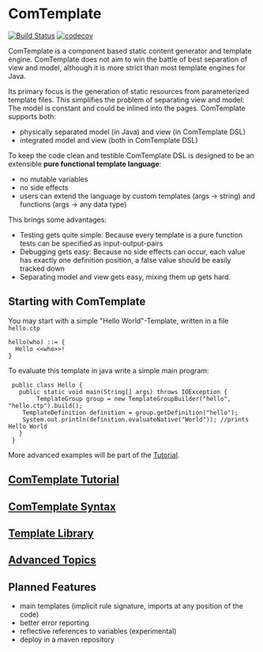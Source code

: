 # ComTemplate

[![Build Status](https://api.travis-ci.org/almondtools/comtemplate.svg)](https://travis-ci.org/almondtools/comtemplate)
[![codecov](https://codecov.io/gh/almondtools/comtemplate/branch/master/graph/badge.svg)](https://codecov.io/gh/almondtools/comtemplate)


ComTemplate is a component based static content generator and template engine. ComTemplate does not aim to win the battle of best separation of view and model, although it is more strict than most template engines for Java.

Its primary focus is the generation of static resources from parameterized template files. This simplifies the problem of separating view and model: The model is constant and could be inlined into the pages. ComTemplate supports both:
- physically separated model (in Java) and view (in ComTemplate DSL)
- integrated model and view (both in ComTemplate DSL)

To keep the code clean and testible ComTemplate DSL is designed to be an extensible **pure functional template language**: 
- no mutable variables
- no side effects
- users can extend the language by custom templates (args -> string) and functions (args -> any data type) 

This brings some advantages: 
- Testing gets quite simple: Because every template is a pure function tests can be specified as input-output-pairs
- Debugging gets easy: Because no side effects can occur, each value has exactly one definition position, a false value should be easily tracked down
- Separating model and view gets easy, mixing them up gets hard.

## Starting with ComTemplate

You may start with a simple "Hello World"-Template, written in a file `hello.ctp`

    hello(who) ::= {
      Hello <<who>>!
    }

To evaluate this template in java write a simple main program:

     public class Hello {
       public static void main(String[] args) throws IOException {
	    	TemplateGroup group = new TemplateGroupBuilder("hello", "hello.ctp").build();
       	TemplateDefinition definition = group.getDefinition("hello");
       	System.out.println(definition.evaluateNative("World")); //prints Hello World
       }
     }

More advanced examples will be part of the [Tutorial](doc/Tutorial.md).

## [ComTemplate Tutorial](doc/Tutorial.md)

## [ComTemplate Syntax](doc/TemplateFileSyntax.md)

## [Template Library](doc/TemplateLibrary.md)

## [Advanced Topics](doc/AdvancedTopics.md)

## Planned Features

 - main templates (implicit rule signature, imports at any position of the code)
 - better error reporting
 - reflective references to variables (experimental)
 - deploy in a maven repository 

